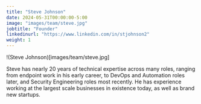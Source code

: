 ```yaml
---
title: "Steve Johnson"
date: 2024-05-31T00:00:00-5:00
image: "images/team/steve.jpg"
jobtitle: "Founder"
linkedinurl: "https://www.linkedin.com/in/stjohnson2"
weight: 1
---
```


!(Steve Johnson)[images/team/steve.jpg]

Steve has nearly 20 years of technical expertise across many roles, ranging from endpoint work in his early career, to DevOps and Automation roles later, and Security Engineering roles most recently. He has experience working at the largest scale businesses in existence today, as well as brand new startups.
